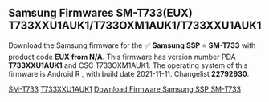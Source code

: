 <h2>Samsung Firmwares SM-T733(EUX) T733XXU1AUK1/T733OXM1AUK1/T733XXU1AUK1</h2>
Download the Samsung firmware for the ✅ <strong>Samsung SSP </strong> ⭐ <strong>SM-T733</strong> with product code <strong>EUX</strong> <strong> from N/A</strong>. This firmware has version number PDA <strong>T733XXU1AUK1</strong> and CSC T733OXM1AUK1. The operating system of this firmware is Android R , with build date 2021-11-11. Changelist <strong>22792930</strong>.


[SM-T733](https://samfirm.shop/samsung/model/SM-T733)
[T733XXU1AUK1](https://samfirm.shop/samsung/pda/T733XXU1AUK1)
[Download Firmware Samsung SSP SM-T733](https://samfirm.shop/samsung/firmware/474001)
